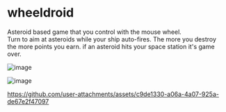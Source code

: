 # wheeldroid

Asteroid based game that you control with the mouse wheel. <br>
Turn to aim at asteroids while your ship auto-fires. The more you destroy the more points you earn.
if an asteroid hits your space station it's game over.

![image](https://github.com/user-attachments/assets/bea580a5-6af9-4254-8188-0fd9d5a9c87c)

![image](https://github.com/user-attachments/assets/f5a71597-6333-411b-b632-e759fe3dbf4a)



https://github.com/user-attachments/assets/c9de1330-a06a-4a07-925a-de67e2f47097

